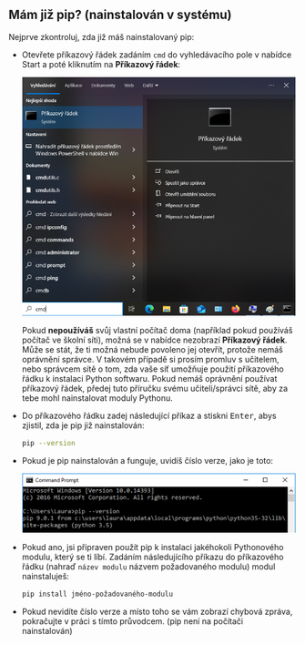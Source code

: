 ## Mám již pip? (nainstalován v systému)

Nejprve zkontroluj, zda již máš nainstalovaný pip:

- Otevřete příkazový řádek zadáním `cmd` do vyhledávacího pole v nabídce Start a poté kliknutím na **Příkazový řádek**:

    ![Otevři příkazový řádek](images/cmd-prompt.png)

    Pokud **nepoužíváš** svůj vlastní počítač doma (například pokud používáš počítač ve školní síti), možná se v nabídce nezobrazí **Příkazový řádek**. Může se stát, že ti možná nebude povoleno jej otevřít, protože nemáš oprávnění správce. V takovém případě si prosím promluv s učitelem, nebo správcem sítě o tom, zda vaše síť umožňuje použití příkazového řádku k instalaci Python softwaru. Pokud nemáš oprávnění používat příkazový řádek, předej tuto příručku svému učiteli/správci sítě, aby za tebe mohl nainstalovat moduly Pythonu.

- Do příkazového řádku zadej následující příkaz a stiskni <kbd>Enter</kbd>, abys zjistil, zda je pip již nainstalován:

    ```bash
    pip --version
    ```

- Pokud je pip nainstalován a funguje, uvidíš číslo verze, jako je toto:

    ![Otevři příkazový řádek](images/pip-working.png)

- Pokud ano, jsi připraven použít pip k instalaci jakéhokoli Pythonového modulu, který se ti líbí. Zadáním následujícího příkazu do příkazového řádku (nahraď `název modulu` názvem požadovaného modulu) modul nainstaluješ:

    ```bash
    pip install jméno-požadovaného-modulu
    ```

- Pokud nevidíte číslo verze a místo toho se vám zobrazí chybová zpráva, pokračujte v práci s tímto průvodcem. (pip není na počítači nainstalován)

